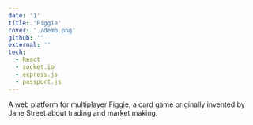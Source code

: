 ```yaml
---
date: '1'
title: 'Figgie'
cover: './demo.png'
github: ''
external: ''
tech:
  - React
  - socket.io
  - express.js
  - passport.js
---
```


A web platform for multiplayer Figgie, a card game originally invented by Jane Street about trading and market making.
